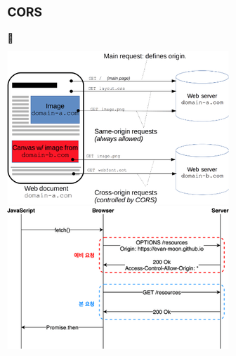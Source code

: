 # CORS




## 🌈







![REST_API](/Image/rest_api/cors0.png)
![REST_API](/Image/rest_api/cors1.png)











